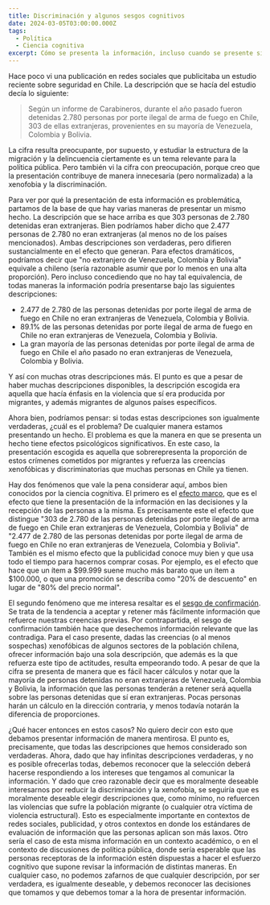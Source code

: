 ```yaml
---
title: Discriminación y algunos sesgos cognitivos
date: 2024-03-05T03:00:00.000Z
tags: 
  - Política
  - Ciencia cognitiva
excerpt: Cómo se presenta la información, incluso cuando se presente sin falsedad, puede tener consecuencias problemáticas.
---
```


Hace poco vi una publicación en redes sociales que publicitaba un estudio reciente sobre seguridad en Chile. La descripción que se hacía del estudio decía lo siguiente:

> Según un informe de Carabineros, durante el año pasado fueron detenidas 2.780 personas por porte ilegal de arma de fuego en Chile, 303 de ellas extranjeras, provenientes en su mayoría de Venezuela, Colombia y Bolivia.

La cifra resulta preocupante, por supuesto, y estudiar la estructura de la migración y la delincuencia ciertamente es un tema relevante para la política pública. Pero también vi la cifra con preocupación, porque creo que la presentación contribuye de manera innecesaria (pero normalizada) a la xenofobia y la discriminación.

Para ver por qué la presentación de esta información es problemática, partamos de la base de que hay varias maneras de presentar un mismo hecho. La descripción que se hace arriba es que 303 personas de 2.780 detenidas eran extranjeras. Bien podríamos haber dicho que 2.477 personas de 2.780 no eran extranjeras (al menos no de los países mencionados). Ambas descripciones son verdaderas, pero difieren sustancialmente en el efecto que generan. Para efectos dramáticos, podríamos decir que "no extranjero de Venezuela, Colombia y Bolivia" equivale a chileno (sería razonable asumir que por lo menos en una alta proporción). Pero incluso concediendo que no hay tal equivalencia, de todas maneras la información podría presentarse bajo las siguientes descripciones:

* 2.477 de 2.780 de las personas detenidas por porte ilegal de arma de fuego en Chile no eran extranjeras de Venezuela, Colombia y Bolivia.
* 89.1% de las personas detenidas por porte ilegal de arma de fuego en Chile no eran extranjeras de Venezuela, Colombia y Bolivia.
* La gran mayoría de las personas detenidas por porte ilegal de arma de fuego en Chile el año pasado no eran extranjeras de Venezuela, Colombia y Bolivia.

Y así con muchas otras descripciones más. El punto es que a pesar de haber muchas descripciones disponibles, la descripción escogida era aquella que hacía énfasis en la violencia que sí era producida por migrantes, y además migrantes de algunos países específicos.

Ahora bien, podríamos pensar: si todas estas descripciones son igualmente verdaderas, ¿cuál es el problema? De cualquier manera estamos presentando un hecho. El problema es que la manera en que se presenta un hecho tiene efectos psicológicos significativos. En este caso, la presentación escogida es aquella que sobrerepresenta la proporción de estos crímenes cometidos por migrantes y refuerza las creencias xenofóbicas y discriminatorias que muchas personas en Chile ya tienen.

Hay dos fenómenos que vale la pena considerar aquí, ambos bien conocidos por la ciencia cognitiva. El primero es el [efecto marco](https://es.wikipedia.org/wiki/Efecto_marco), que es el efecto que tiene la presentación de la información en las decisiones y la recepción de las personas a la misma. Es precisamente este el efecto que distingue "303 de 2.780 de las personas detenidas por porte ilegal de arma de fuego en Chile eran extranjeras de Venezuela, Colombia y Bolivia" de "2.477 de 2.780 de las personas detenidas por porte ilegal de arma de fuego en Chile no eran extranjeras de Venezuela, Colombia y Bolivia". También es el mismo efecto que la publicidad conoce muy bien y que usa todo el tiempo para hacernos comprar cosas. Por ejemplo, es el efecto que hace que un ítem a $99.999 suene mucho más barato que un ítem a $100.000, o que una promoción se describa como "20% de descuento" en lugar de "80% del precio normal".

El segundo fenómeno que me interesa resaltar es el [sesgo de confirmación](https://es.wikipedia.org/wiki/Sesgo_de_confirmaci%C3%B3n). Se trata de la tendencia a aceptar y retener más fácilmente información que refuerce nuestras creencias previas. Por contrapartida, el sesgo de confirmación también hace que desechemos información relevante que las contradiga. Para el caso presente, dadas las creencias (o al menos sospechas) xenofóbicas de algunos sectores de la población chilena, ofrecer información bajo una sola descripción, que además es la que refuerza este tipo de actitudes, resulta empeorando todo. A pesar de que la cifra se presenta de manera que es fácil hacer cálculos y notar que la mayoría de personas detenidas no eran extranjeras de Venezuela, Colombia y Bolivia, la información que las personas tenderán a retener será aquella sobre las personas detenidas que sí eran extranjeras. Pocas personas harán un cálculo en la dirección contraria, y menos todavía notarán la diferencia de proporciones.

¿Qué hacer entonces en estos casos? No quiero decir con esto que debamos presentar información de manera mentirosa. El punto es, precisamente, que todas las descripciones que hemos considerado son verdaderas. Ahora, dado que hay infinitas descripciones verdaderas, y no es posible ofrecerlas todas, debemos reconocer que la selección deberá hacerse respondiendo a los intereses que tengamos al comunicar la información. Y dado que creo razonable decir que es moralmente deseable interesarnos por reducir la discriminación y la xenofobia, se seguiría que es moralmente deseable elegir descripciones que, como mínimo, no refuercen las violencias que sufre la población migrante (o cualquier otra víctima de violencia estructural). Esto es especialmente importante en contextos de redes sociales, publicidad, y otros contextos en donde los estándares de evaluación de información que las personas aplican son más laxos. Otro sería el caso de esta misma información en un contexto académico, o en el contexto de discusiones de política pública, donde sería esperable que las personas receptoras de la información estén dispuestas a hacer el esfuerzo cognitivo que supone revisar la información de distintas maneras. En cualquier caso, no podemos zafarnos de que cualquier descripción, por ser verdadera, es igualmente deseable, y debemos reconocer las decisiones que tomamos y que debemos tomar a la hora de presentar información.